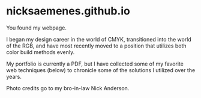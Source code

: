 # nicksaemenes.github.io

You found my webpage.

I began my design career in the world of CMYK, transitioned into the world of the RGB, and have most recently moved to a position that utilizes both color build methods evenly.

My portfolio is currently a PDF, but I have collected some of my favorite web techniques (below) to chronicle some of the solutions I utilized over the years.

Photo credits go to my bro-in-law Nick Anderson.
